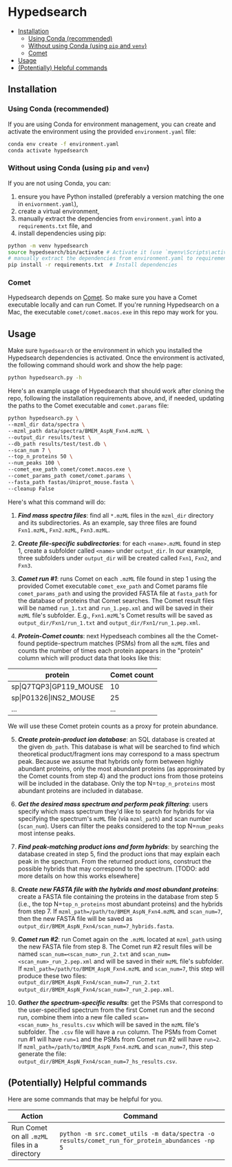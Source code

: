 # Hypedsearch <!-- omit in toc -->

- [Installation](#installation)
  - [Using Conda (recommended)](#using-conda-recommended)
  - [Without using Conda (using `pip` and `venv`)](#without-using-conda-using-pip-and-venv)
  - [Comet](#comet)
- [Usage](#usage)
- [(Potentially) Helpful commands](#potentially-helpful-commands)


## Installation

### Using Conda (recommended)

If you are using Conda for environment management, you can create and activate the environment using the provided `environment.yaml` file:

```bash
conda env create -f environment.yaml
conda activate hypedsearch
```

### Without using Conda (using `pip` and `venv`)

If you are not using Conda, you can:

1. ensure you have Python installed (preferably a version matching the one in `enivornment.yaml`),
2. create a virtual environment, 
3. manually extract the dependencies from `environment.yaml` into a `requirements.txt` file, and
4. install dependencies using pip:

```bash
python -m venv hypedsearch
source hypedsearch/bin/activate # Activate it (use `myenv\Scripts\activate` on Windows)
# manually extract the dependencies from environment.yaml to requirements.txt
pip install -r requirements.txt  # Install dependencies
```

### Comet

Hypedsearch depends on [Comet](https://comet-ms.sourceforge.net/). 
So make sure you have a Comet executable locally and can run Comet. 
If you're running Hypedsearch on a Mac, the executable `comet/comet.macos.exe` in this repo may work for you.

## Usage

Make sure `hypedsearch` or the environment in which you installed the Hypedsearch dependencies is activated. 
Once the environment is activated, the following command should work and show the help page:

```bash 
python hypedsearch.py -h
```

Here's an example usage of Hypedsearch that should work after cloning the repo, following the installation requirements above, and, if needed, updating the paths to the Comet executable and `comet.params` file:

```bash
python hypedsearch.py \
--mzml_dir data/spectra \
--mzml_path data/spectra/BMEM_AspN_Fxn4.mzML \
--output_dir results/test \
--db_path results/test/test.db \
--scan_num 7 \
--top_n_proteins 50 \
--num_peaks 100 \
--comet_exe_path comet/comet.macos.exe \
--comet_params_path comet/comet.params \
--fasta_path fastas/Uniprot_mouse.fasta \
--cleanup False
```

Here's what this command will do:

1. ***Find mass spectra files***: 
find all `*.mzML` files in the `mzml_dir` directory and its subdirectories. 
As an example, say three files are found `Fxn1.mzML`, `Fxn2.mzML`, `Fxn3.mzML`.

1. ***Create file-specific subdirectories***: 
for each `<name>.mzML` found in step 1, create a subfolder called `<name>` under `output_dir`.
In our example, three subfolders under `output_dir` will be created called `Fxn1`, `Fxn2`, and `Fxn3`.

1. ***Comet run #1***: 
runs Comet on each `.mzML` file found in step 1 using the provided Comet executable `comet_exe_path` and Comet params file `comet_params_path` and using the provided FASTA file at `fasta_path` for the database of proteins that Comet searches.
The Comet result files will be named `run_1.txt` and `run_1.pep.xml` and will be saved in their `mzML` file's subfolder. 
E.g., `Fxn1.mzML`'s Comet results will be saved as `output_dir/Fxn1/run_1.txt` and `output_dir/Fxn1/run_1.pep.xml`.

1. ***Protein-Comet counts***:
next Hypedseach combines all the the Comet-found peptide-spectrum matches (PSMs) from all the `mzML` files and counts the number of times each protein appears in the "protein" column which will product data that looks like this:

  | protein | Comet count  |
  | - | - |
  | sp\|Q7TQP3\|GP119_MOUSE | 10 | 
  | sp\|P01326\|INS2_MOUSE | 25 | 
  | ... | ... | 

  We will use these Comet protein counts as a proxy for protein abundance. 

5. ***Create protein-product ion database***: 
an SQL database is created at the given `db_path`.
This database is what will be searched to find which theoretical product/fragment ions may correspond to a mass spectrum peak. 
Because we assume that hybrids only form between highly abundant proteins, only the most abundant proteins (as approximated by the Comet counts from step 4) and the product ions from those proteins will be included in the database.
Only the top N=`top_n_proteins` most abundant proteins are included in database.

6. ***Get the desired mass spectrum and perform peak filtering***: 
users specify which mass spectrum they'd like to search for hybrids for via specifying the spectrum's `mzML` file (via `mzml_path`) and scan number (`scan_num`).
Users can filter the peaks considered to the top N=`num_peaks` most intense peaks.

7. ***Find peak-matching product ions and form hybrids***: 
by searching the database created in step 5, find the product ions that may explain each peak in the spectrum. From the returned product ions, construct the possible hybrids that may correspond to the spectrum. [TODO: add more details on how this works elsewhere]

1. ***Create new FASTA file with the hybrids and most abundant proteins***:
create a FASTA file containing the proteins in the database from step 5 (i.e., the top N=`top_n_proteins` most abundant proteins) and the hybrids from step 7.
If `mzml_path=/path/to/BMEM_AspN_Fxn4.mzML` and `scan_num=7`, then the new FASTA file will be saved as `output_dir/BMEM_AspN_Fxn4/scan_num=7_hybrids.fasta`.

1. ***Comet run #2***:
run Comet again on the `.mzML` located at `mzml_path` using the new FASTA file from step 8.
The Comet run #2 result files will be named `scan_num=<scan_num>_run_2.txt` and `scan_num=<scan_num>_run_2.pep.xml` and will be saved in their `mzML` file's subfolder.
If `mzml_path=/path/to/BMEM_AspN_Fxn4.mzML` and `scan_num=7`, this step will produce these two files: `output_dir/BMEM_AspN_Fxn4/scan_num=7_run_2.txt` `output_dir/BMEM_AspN_Fxn4/scan_num=7_run_2.pep.xml`.

1.  ***Gather the spectrum-specific results***:
get the PSMs that correspond to the user-specified spectrum from the first Comet run and the second run, combine them into a new file called `scan=<scan_num>_hs_results.csv` which will be saved in the `mzML` file's subfolder.
The `.csv` file will have a `run` column.
The PSMs from Comet run #1 will have `run=1` and the PSMs from Comet run #2 will have `run=2`. 
If `mzml_path=/path/to/BMEM_AspN_Fxn4.mzML` and `scan_num=7`, this step generate the file: `output_dir/BMEM_AspN_Fxn4/scan_num=7_hs_results.csv`.

## (Potentially) Helpful commands

Here are some commands that may be helpful for you. 

| Action | Command | 
| - | - |
| Run Comet on all `.mzML` files in a directory | `python -m src.comet_utils -m data/spectra -o results/comet_run_for_protein_abundances -np 5` |


